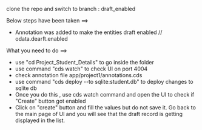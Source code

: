 clone the repo and switch to branch : draft_enabled


Below steps have been taken ==>
* Annotation was added to make the entities draft enabled //  odata.dearft.enabled


What you need to do ==>
* use "cd Project_Student_Details" to go inside the folder
* use command "cds watch" to check UI on port 4004
* check annotation file app/project1/annotations.cds
* use command "cds deploy --to sqlite:student.db" to deploy changes to sqlite db
* Once you do this , use cds watch command and open the UI to check if "Create" button got enabled 
* Click on "create" button and fill the values but do not save it. Go back to the main page of UI and you will see that the draft record is getting displayed in the list. 

